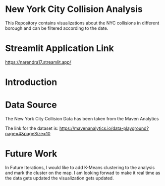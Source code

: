 # New York City Collision Analysis
This Repository contains visualizations about the NYC collisions in different borough and can be filtered according to the date.

# Streamlit Application Link
https://narendra17.streamlit.app/

# Introduction

# Data Source
The New York City Collision Data has been taken from the Maven Analytics

The link for the dataset is:
https://mavenanalytics.io/data-playground?page=4&pageSize=10

# Future Work
In Future Iterations, I would like to add K-Means clustering to the analysis and mark the cluster on the map.
I am looking forwad to make it real time as the  data gets updated the visualization gets updated.
